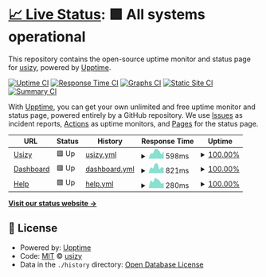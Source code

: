 # [📈 Live Status](https://status.usizy.com): <!--live status--> **🟩 All systems operational**

This repository contains the open-source uptime monitor and status page for [usizy](https://status.usizy.com), powered by [Upptime](https://github.com/upptime/upptime).

[![Uptime CI](https://github.com/usizy/status/workflows/Uptime%20CI/badge.svg)](https://github.com/usizy/status/actions?query=workflow%3A%22Uptime+CI%22)
[![Response Time CI](https://github.com/usizy/status/workflows/Response%20Time%20CI/badge.svg)](https://github.com/usizy/status/actions?query=workflow%3A%22Response+Time+CI%22)
[![Graphs CI](https://github.com/usizy/status/workflows/Graphs%20CI/badge.svg)](https://github.com/usizy/status/actions?query=workflow%3A%22Graphs+CI%22)
[![Static Site CI](https://github.com/usizy/status/workflows/Static%20Site%20CI/badge.svg)](https://github.com/usizy/status/actions?query=workflow%3A%22Static+Site+CI%22)
[![Summary CI](https://github.com/usizy/status/workflows/Summary%20CI/badge.svg)](https://github.com/usizy/status/actions?query=workflow%3A%22Summary+CI%22)

With [Upptime](https://upptime.js.org), you can get your own unlimited and free uptime monitor and status page, powered entirely by a GitHub repository. We use [Issues](https://github.com/usizy/status/issues) as incident reports, [Actions](https://github.com/usizy/status/actions) as uptime monitors, and [Pages](https://status.usizy.com) for the status page.

<!--start: status pages-->
<!-- This summary is generated by Upptime (https://github.com/upptime/upptime) -->
<!-- Do not edit this manually, your changes will be overwritten -->
<!-- prettier-ignore -->
| URL | Status | History | Response Time | Uptime |
| --- | ------ | ------- | ------------- | ------ |
| <img alt="" src="https://icons.duckduckgo.com/ip3/usizy.com.ico" height="13"> [Usizy](https://usizy.com) | 🟩 Up | [usizy.yml](https://github.com/usizy/status/commits/HEAD/history/usizy.yml) | <details><summary><img alt="Response time graph" src="./graphs/usizy/response-time-week.png" height="20"> 598ms</summary><br><a href="https://status.usizy.com/history/usizy"><img alt="Response time 739" src="https://img.shields.io/endpoint?url=https%3A%2F%2Fraw.githubusercontent.com%2Fusizy%2Fstatus%2FHEAD%2Fapi%2Fusizy%2Fresponse-time.json"></a><br><a href="https://status.usizy.com/history/usizy"><img alt="24-hour response time 700" src="https://img.shields.io/endpoint?url=https%3A%2F%2Fraw.githubusercontent.com%2Fusizy%2Fstatus%2FHEAD%2Fapi%2Fusizy%2Fresponse-time-day.json"></a><br><a href="https://status.usizy.com/history/usizy"><img alt="7-day response time 598" src="https://img.shields.io/endpoint?url=https%3A%2F%2Fraw.githubusercontent.com%2Fusizy%2Fstatus%2FHEAD%2Fapi%2Fusizy%2Fresponse-time-week.json"></a><br><a href="https://status.usizy.com/history/usizy"><img alt="30-day response time 586" src="https://img.shields.io/endpoint?url=https%3A%2F%2Fraw.githubusercontent.com%2Fusizy%2Fstatus%2FHEAD%2Fapi%2Fusizy%2Fresponse-time-month.json"></a><br><a href="https://status.usizy.com/history/usizy"><img alt="1-year response time 739" src="https://img.shields.io/endpoint?url=https%3A%2F%2Fraw.githubusercontent.com%2Fusizy%2Fstatus%2FHEAD%2Fapi%2Fusizy%2Fresponse-time-year.json"></a></details> | <details><summary><a href="https://status.usizy.com/history/usizy">100.00%</a></summary><a href="https://status.usizy.com/history/usizy"><img alt="All-time uptime 100.00%" src="https://img.shields.io/endpoint?url=https%3A%2F%2Fraw.githubusercontent.com%2Fusizy%2Fstatus%2FHEAD%2Fapi%2Fusizy%2Fuptime.json"></a><br><a href="https://status.usizy.com/history/usizy"><img alt="24-hour uptime 100.00%" src="https://img.shields.io/endpoint?url=https%3A%2F%2Fraw.githubusercontent.com%2Fusizy%2Fstatus%2FHEAD%2Fapi%2Fusizy%2Fuptime-day.json"></a><br><a href="https://status.usizy.com/history/usizy"><img alt="7-day uptime 100.00%" src="https://img.shields.io/endpoint?url=https%3A%2F%2Fraw.githubusercontent.com%2Fusizy%2Fstatus%2FHEAD%2Fapi%2Fusizy%2Fuptime-week.json"></a><br><a href="https://status.usizy.com/history/usizy"><img alt="30-day uptime 100.00%" src="https://img.shields.io/endpoint?url=https%3A%2F%2Fraw.githubusercontent.com%2Fusizy%2Fstatus%2FHEAD%2Fapi%2Fusizy%2Fuptime-month.json"></a><br><a href="https://status.usizy.com/history/usizy"><img alt="1-year uptime 100.00%" src="https://img.shields.io/endpoint?url=https%3A%2F%2Fraw.githubusercontent.com%2Fusizy%2Fstatus%2FHEAD%2Fapi%2Fusizy%2Fuptime-year.json"></a></details>
| <img alt="" src="https://icons.duckduckgo.com/ip3/usizy.com.ico" height="13"> [Dashboard](https://usizy.com/dashboard/health-check/) | 🟩 Up | [dashboard.yml](https://github.com/usizy/status/commits/HEAD/history/dashboard.yml) | <details><summary><img alt="Response time graph" src="./graphs/dashboard/response-time-week.png" height="20"> 821ms</summary><br><a href="https://status.usizy.com/history/dashboard"><img alt="Response time 725" src="https://img.shields.io/endpoint?url=https%3A%2F%2Fraw.githubusercontent.com%2Fusizy%2Fstatus%2FHEAD%2Fapi%2Fdashboard%2Fresponse-time.json"></a><br><a href="https://status.usizy.com/history/dashboard"><img alt="24-hour response time 1923" src="https://img.shields.io/endpoint?url=https%3A%2F%2Fraw.githubusercontent.com%2Fusizy%2Fstatus%2FHEAD%2Fapi%2Fdashboard%2Fresponse-time-day.json"></a><br><a href="https://status.usizy.com/history/dashboard"><img alt="7-day response time 821" src="https://img.shields.io/endpoint?url=https%3A%2F%2Fraw.githubusercontent.com%2Fusizy%2Fstatus%2FHEAD%2Fapi%2Fdashboard%2Fresponse-time-week.json"></a><br><a href="https://status.usizy.com/history/dashboard"><img alt="30-day response time 706" src="https://img.shields.io/endpoint?url=https%3A%2F%2Fraw.githubusercontent.com%2Fusizy%2Fstatus%2FHEAD%2Fapi%2Fdashboard%2Fresponse-time-month.json"></a><br><a href="https://status.usizy.com/history/dashboard"><img alt="1-year response time 725" src="https://img.shields.io/endpoint?url=https%3A%2F%2Fraw.githubusercontent.com%2Fusizy%2Fstatus%2FHEAD%2Fapi%2Fdashboard%2Fresponse-time-year.json"></a></details> | <details><summary><a href="https://status.usizy.com/history/dashboard">100.00%</a></summary><a href="https://status.usizy.com/history/dashboard"><img alt="All-time uptime 100.00%" src="https://img.shields.io/endpoint?url=https%3A%2F%2Fraw.githubusercontent.com%2Fusizy%2Fstatus%2FHEAD%2Fapi%2Fdashboard%2Fuptime.json"></a><br><a href="https://status.usizy.com/history/dashboard"><img alt="24-hour uptime 100.00%" src="https://img.shields.io/endpoint?url=https%3A%2F%2Fraw.githubusercontent.com%2Fusizy%2Fstatus%2FHEAD%2Fapi%2Fdashboard%2Fuptime-day.json"></a><br><a href="https://status.usizy.com/history/dashboard"><img alt="7-day uptime 100.00%" src="https://img.shields.io/endpoint?url=https%3A%2F%2Fraw.githubusercontent.com%2Fusizy%2Fstatus%2FHEAD%2Fapi%2Fdashboard%2Fuptime-week.json"></a><br><a href="https://status.usizy.com/history/dashboard"><img alt="30-day uptime 100.00%" src="https://img.shields.io/endpoint?url=https%3A%2F%2Fraw.githubusercontent.com%2Fusizy%2Fstatus%2FHEAD%2Fapi%2Fdashboard%2Fuptime-month.json"></a><br><a href="https://status.usizy.com/history/dashboard"><img alt="1-year uptime 100.00%" src="https://img.shields.io/endpoint?url=https%3A%2F%2Fraw.githubusercontent.com%2Fusizy%2Fstatus%2FHEAD%2Fapi%2Fdashboard%2Fuptime-year.json"></a></details>
| <img alt="" src="https://icons.duckduckgo.com/ip3/help3.usizy.com.ico" height="13"> [Help](https://help3.usizy.com) | 🟩 Up | [help.yml](https://github.com/usizy/status/commits/HEAD/history/help.yml) | <details><summary><img alt="Response time graph" src="./graphs/help/response-time-week.png" height="20"> 280ms</summary><br><a href="https://status.usizy.com/history/help"><img alt="Response time 304" src="https://img.shields.io/endpoint?url=https%3A%2F%2Fraw.githubusercontent.com%2Fusizy%2Fstatus%2FHEAD%2Fapi%2Fhelp%2Fresponse-time.json"></a><br><a href="https://status.usizy.com/history/help"><img alt="24-hour response time 327" src="https://img.shields.io/endpoint?url=https%3A%2F%2Fraw.githubusercontent.com%2Fusizy%2Fstatus%2FHEAD%2Fapi%2Fhelp%2Fresponse-time-day.json"></a><br><a href="https://status.usizy.com/history/help"><img alt="7-day response time 280" src="https://img.shields.io/endpoint?url=https%3A%2F%2Fraw.githubusercontent.com%2Fusizy%2Fstatus%2FHEAD%2Fapi%2Fhelp%2Fresponse-time-week.json"></a><br><a href="https://status.usizy.com/history/help"><img alt="30-day response time 299" src="https://img.shields.io/endpoint?url=https%3A%2F%2Fraw.githubusercontent.com%2Fusizy%2Fstatus%2FHEAD%2Fapi%2Fhelp%2Fresponse-time-month.json"></a><br><a href="https://status.usizy.com/history/help"><img alt="1-year response time 304" src="https://img.shields.io/endpoint?url=https%3A%2F%2Fraw.githubusercontent.com%2Fusizy%2Fstatus%2FHEAD%2Fapi%2Fhelp%2Fresponse-time-year.json"></a></details> | <details><summary><a href="https://status.usizy.com/history/help">100.00%</a></summary><a href="https://status.usizy.com/history/help"><img alt="All-time uptime 100.00%" src="https://img.shields.io/endpoint?url=https%3A%2F%2Fraw.githubusercontent.com%2Fusizy%2Fstatus%2FHEAD%2Fapi%2Fhelp%2Fuptime.json"></a><br><a href="https://status.usizy.com/history/help"><img alt="24-hour uptime 100.00%" src="https://img.shields.io/endpoint?url=https%3A%2F%2Fraw.githubusercontent.com%2Fusizy%2Fstatus%2FHEAD%2Fapi%2Fhelp%2Fuptime-day.json"></a><br><a href="https://status.usizy.com/history/help"><img alt="7-day uptime 100.00%" src="https://img.shields.io/endpoint?url=https%3A%2F%2Fraw.githubusercontent.com%2Fusizy%2Fstatus%2FHEAD%2Fapi%2Fhelp%2Fuptime-week.json"></a><br><a href="https://status.usizy.com/history/help"><img alt="30-day uptime 100.00%" src="https://img.shields.io/endpoint?url=https%3A%2F%2Fraw.githubusercontent.com%2Fusizy%2Fstatus%2FHEAD%2Fapi%2Fhelp%2Fuptime-month.json"></a><br><a href="https://status.usizy.com/history/help"><img alt="1-year uptime 100.00%" src="https://img.shields.io/endpoint?url=https%3A%2F%2Fraw.githubusercontent.com%2Fusizy%2Fstatus%2FHEAD%2Fapi%2Fhelp%2Fuptime-year.json"></a></details>

<!--end: status pages-->

[**Visit our status website →**](https://status.usizy.com)

## 📄 License

- Powered by: [Upptime](https://github.com/upptime/upptime)
- Code: [MIT](./LICENSE) © [usizy](https://status.usizy.com)
- Data in the `./history` directory: [Open Database License](https://opendatacommons.org/licenses/odbl/1-0/)
